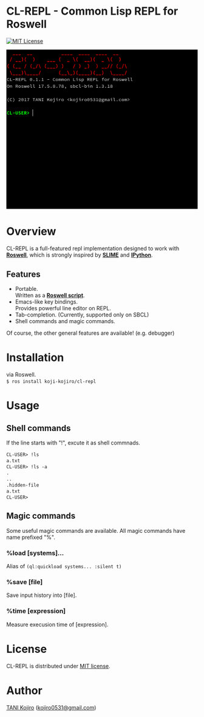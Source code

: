 # CL-REPL - Common Lisp REPL for Roswell

[![MIT License](http://img.shields.io/badge/license-MIT-blue.svg?style=flat)](LICENSE)<br>

<p align="center">
  <img src="image/cl-repl.gif">
</p>

# Overview

CL-REPL is a full-featured repl implementation designed to work with **[Roswell](https://github.com/roswell/roswell/)**, which is strongly inspired by **[SLIME](https://github.com/slime/slime)** and **[IPython](https://github.com/ipython/ipython)**.

## Features

- Portable.<br>
  Written as a **[Roswell script](https://github.com/roswell/roswell/wiki/2.-Roswell-as-a-Scripting-Environment)**.
- Emacs-like key bindings.<br>
  Provides powerful line editor on REPL.
- Tab-completion. (Currently, supported only on SBCL)
- Shell commands and magic commands.

Of course, the other general features are available! (e.g. debugger)

# Installation

via Roswell.<br>
`$ ros install koji-kojiro/cl-repl`

# Usage

## Shell commands

If the line starts with "!", excute it as shell commnads.

```
CL-USER> !ls
a.txt
CL-USER> !ls -a
.
..
.hidden-file
a.txt
CL-USER>
```

## Magic commands

Some useful magic commands are available. All magic commands have name prefixed "%".

### %load [systems]...

Alias of `(ql:quickload systems... :silent t)`

### %save [file]

Save input history into [file].

### %time [expression]

Measure execusion time of [expression].

# License

CL-REPL is distributed under [MIT license](LICENSE).

# Author

[TANI Kojiro](https://github.com/koji-kojiro) (kojiro0531@gmail.com)
